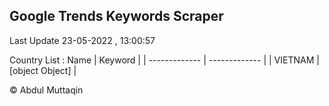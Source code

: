 

## Google Trends Keywords Scraper 
 
Last Update 23-05-2022 , 13:00:57

Country List :
 Name  | Keyword |
| ------------- | ------------- |
| VIETNAM | [object Object] |



© Abdul Muttaqin 
